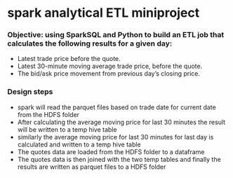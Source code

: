 # spark analytical ETL miniproject

### Objective: using SparkSQL and Python to build an ETL job that calculates the following results for a given day:
- Latest trade price before the quote.
- Latest 30-minute moving average trade price, before the quote.
- The bid/ask price movement from previous day’s closing price.

### Design steps
- spark will read the parquet files based on trade date for current date from the HDFS folder
- After calculating the average moving price for last 30 minutes the result will be written to a temp hive table
- similarly the average moving price for last 30 minutes for last day is calculated and written to a temp hive table
- The quotes data are loaded from the HDFS folder to a dataframe
- The quotes data is then joined with the two temp tables and finally the results are written as parquet files to a HDFS folder
